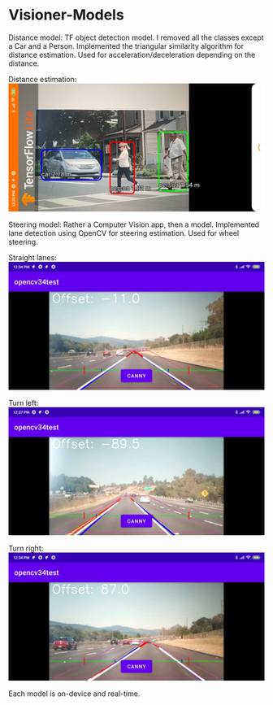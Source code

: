 # Visioner-Models

Distance model: TF object detection model. I removed all the classes except a Car and a Person. Implemented the triangular similarity algorithm for distance estimation. Used for acceleration/deceleration depending on the distance.

Distance estimation:
![alt text](https://github.com/mrprimle/Visioner-Models/blob/master/images/distance.jpg?raw=true)


Steering model: Rather a Computer Vision app, then a model. Implemented lane detection using OpenCV for steering estimation. Used for wheel steering.

Straight lanes:
![alt text](https://github.com/mrprimle/Visioner-Models/blob/master/images/straight.png?raw=true)

Turn left:
![alt text](https://github.com/mrprimle/Visioner-Models/blob/master/images/left.png?raw=true)

Turn right:
![alt text](https://github.com/mrprimle/Visioner-Models/blob/master/images/right.png?raw=true)


Each model is on-device and real-time.
